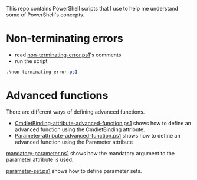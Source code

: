 This repo contains PowerShell scripts that I use to help me
understand some of PowerShell's concepts.

# Non-terminating errors

- read [non-terminating-error.ps1](non-terminating-error.ps1)'s
comments
- run the script
```powershell
.\non-terminating-error.ps1
```

# Advanced functions

There are different ways of defining advanced functions.
- [CmdletBinding-attribute-advanced-function.ps1](advanced-functions/CmdletBinding-attribute-advanced-function.ps1)
shows how to define an advanced function using the CmdletBinding attribute.
- [Parameter-attribute-advanced-function.ps1](advanced-functions/Parameter-attribute-advanced-function.ps1)
shows how to define an advanced function using the Parameter attribute

[mandatory-parameter.ps1](advanced-functions/mandatory-parameter.ps1) shows how the mandatory argument to the parameter attribute is used.

[parameter-set.ps1](advanced-functions/parameter-set.ps1) shows how to define parameter sets.

